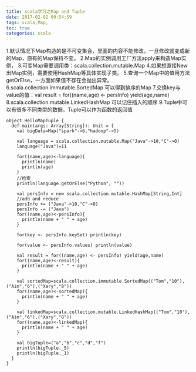 ```yaml
---
title: scala学习之Map and Tuple
date: 2017-02-02 00:54:59
tags: scala,Map,
toc: true
categories: scala
---
```

1.默认情况下Map构造的是不可变集合，里面的内容不能修改，一旦修改就变成新的Map，原有的Map保持不变。
2.Map的实例调用工厂方法apply来构造Map实例，
3.可变Map需要调用类：scala.collection.mutable.Map
4.如果想直接New出Map实例，需要使用HashMap等具体实现子类。
5.查询一个Map中的值用方法getOrElse，一方面如果值不存在会抛出异常。
6.scala.collection.immutable.SortedMap 可以得到排序的Map
7.交换key与value的值：val result = for((name,age) <- persInfo) yield(age,name)
8.scala.collection.mutable.LinkedHashMap 可以记住插入的顺序
9.Tuple中可以有很多不同类型的数据。Tuple可以作为函数的返回值
<!-- more -->
```
object HelloMapTuple {
  def main(args: Array[String]): Unit = {
    val bigData=Map("spark"->6,"hadoop"->5)

    val language = scala.collection.mutable.Map("Java"->10,"C"->0)
    language("Java")=11

    for((name,age)<-language){
      println(name)
      println(age)
    }
    //检索
    println(language.getOrElse("Python", ""))

    val persInfo = new scala.collection.mutable.HashMap[String,Int]
    //add and reduce
    persInfo += ("Java"->10,"C"->0)
    persInfo -= ("Java")
    for((name,age)<-persInfo){
      println(name + " " + age)
    }

    for(key <- persInfo.keySet) println(key)

    for(value <- persInfo.values) println(value)

    val result = for((name,age) <- persInfo) yield(age,name)
    for((name,age)<-result){
      println(name + " " + age)
    }

    val sortedMap=scala.collection.immutable.SortedMap(("Tom","10"),("Aim","6"),("Xary","8"))
    for((name,age)<-sortedMap){
      println(name + " " + age)
    }

    val linkedMap=scala.collection.mutable.LinkedHashMap(("Tom","10"),("Aim","6"),("Xary","8"))
    for((name,age)<-linkedMap){
      println(name + " " + age)
    }

    val bigTuple=("a","b","c","d","f")
    println(bigTuple._5)
    println(bigTuple._1)
  }
}
```
